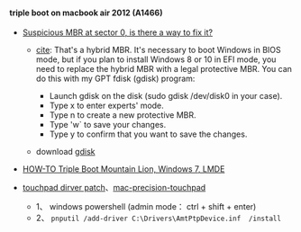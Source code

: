 #### triple boot on macbook air 2012 (A1466)

* [Suspicious MBR at sector 0, is there a way to fix it?](https://superuser.com/questions/1140907/suspicious-mbr-at-sector-0-is-there-a-way-to-fix-it)
   * [cite](https://superuser.com/a/1142088/673168): That's a hybrid MBR. It's necessary to boot Windows in BIOS mode, but if you plan to install Windows 8 or 10 in EFI mode, you need to replace the hybrid MBR with a legal protective MBR. You can do this with my GPT fdisk (gdisk) program:
        - Launch gdisk on the disk (sudo gdisk /dev/disk0 in your case).
        - Type x to enter experts' mode.
        - Type n to create a new protective MBR.
        - Type 'w` to save your changes.
        - Type y to confirm that you want to save the changes.
    
   * download [gdisk](https://sourceforge.net/projects/gptfdisk/files/gptfdisk/)

* [HOW-TO Triple Boot Mountain Lion, Windows 7, LMDE](https://forums.linuxmint.com/viewtopic.php?t=132603)

* [touchpad dirver patch](https://www.douban.com/note/868175161/?_i=2043220h3i97ks)、[mac-precision-touchpad](https://github.com/imbushuo/mac-precision-touchpad/releases)
  * 1、 windows powershell (admin mode： ctrl + shift + enter)
  * 2、 ```pnputil /add-driver C:\Drivers\AmtPtpDevice.inf  /install```
